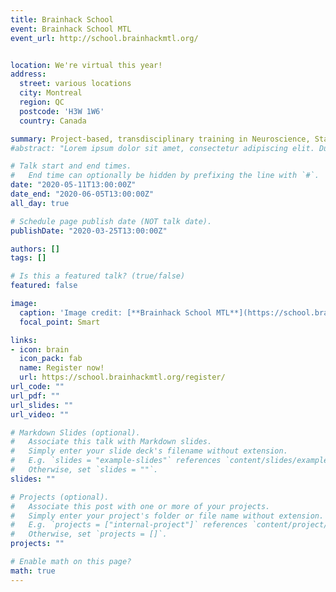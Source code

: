 ```yaml
---
title: Brainhack School
event: Brainhack School MTL
event_url: http://school.brainhackmtl.org/


location: We're virtual this year!
address:
  street: various locations
  city: Montreal
  region: QC
  postcode: 'H3W 1W6'
  country: Canada

summary: Project-based, transdisciplinary training in Neuroscience, Statistical Modelling and Computer Science
#abstract: "Lorem ipsum dolor sit amet, consectetur adipiscing elit. Duis posuere tellusac convallis placerat. Proin tincidunt magna sed #ex sollicitudin condimentum. Sed ac faucibus dolor, scelerisque sollicitudin nisi. Cras purus urna, suscipit quis sapien eu, pulvinar #tempor diam."

# Talk start and end times.
#   End time can optionally be hidden by prefixing the line with `#`.
date: "2020-05-11T13:00:00Z"
date_end: "2020-06-05T13:00:00Z"
all_day: true

# Schedule page publish date (NOT talk date).
publishDate: "2020-03-25T13:00:00Z"

authors: []
tags: []

# Is this a featured talk? (true/false)
featured: false

image: 
  caption: 'Image credit: [**Brainhack School MTL**](https://school.brainhackmtl.org/)'
  focal_point: Smart

links:
- icon: brain
  icon_pack: fab
  name: Register now!
  url: https://school.brainhackmtl.org/register/
url_code: ""
url_pdf: ""
url_slides: ""
url_video: ""

# Markdown Slides (optional).
#   Associate this talk with Markdown slides.
#   Simply enter your slide deck's filename without extension.
#   E.g. `slides = "example-slides"` references `content/slides/example-slides.md`.
#   Otherwise, set `slides = ""`.
slides: ""

# Projects (optional).
#   Associate this post with one or more of your projects.
#   Simply enter your project's folder or file name without extension.
#   E.g. `projects = ["internal-project"]` references `content/project/deep-learning/index.md`.
#   Otherwise, set `projects = []`.
projects: ""

# Enable math on this page?
math: true
---
```

